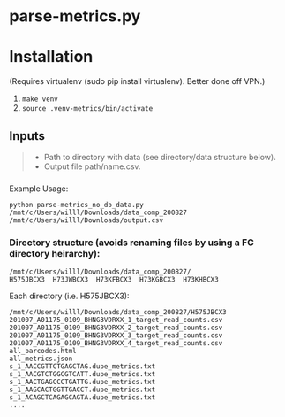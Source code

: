 # parse-metrics.py

Installation 
============
(Requires virtualenv (sudo pip install virtualenv). Better done off VPN.)
1. `make venv`
2. `source .venv-metrics/bin/activate`

## Inputs
>* Path to directory with data (see directory/data structure below). 
>* Output file path/name.csv.

###
Example Usage:
```
python parse-metrics_no_db_data.py 
/mnt/c/Users/willl/Downloads/data_comp_200827 
/mnt/c/Users/willl/Downloads/output.csv
```

### Directory structure (avoids renaming files by using a FC directory heirarchy):
```
/mnt/c/Users/willl/Downloads/data_comp_200827/
H575JBCX3  H73JWBCX3  H73KFBCX3  H73KGBCX3  H73KHBCX3
```
Each directory (i.e. H575JBCX3):

```
/mnt/c/Users/willl/Downloads/data_comp_200827/H575JBCX3
201007_A01175_0109_BHNG3VDRXX_1_target_read_counts.csv
201007_A01175_0109_BHNG3VDRXX_2_target_read_counts.csv
201007_A01175_0109_BHNG3VDRXX_3_target_read_counts.csv
201007_A01175_0109_BHNG3VDRXX_4_target_read_counts.csv
all_barcodes.html
all_metrics.json
s_1_AACCGTTCTGAGCTAG.dupe_metrics.txt
s_1_AACGTCTGGCGTCATT.dupe_metrics.txt
s_1_AACTGAGCCCTGATTG.dupe_metrics.txt
s_1_AAGCACTGGTTGACCT.dupe_metrics.txt
s_1_ACAGCTCAGAGCAGTA.dupe_metrics.txt
....
```
